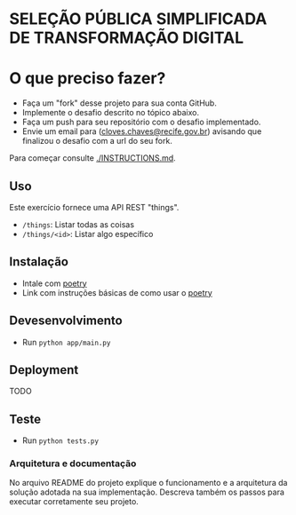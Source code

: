 # SELEÇÃO PÚBLICA SIMPLIFICADA DE TRANSFORMAÇÃO DIGITAL


# O que preciso fazer?

* Faça um "fork" desse projeto para sua conta GitHub.
* Implemente o desafio descrito no tópico abaixo.
* Faça um push para seu repositório com o desafio implementado.
* Envie um email para (cloves.chaves@recife.gov.br) avisando que finalizou o desafio com a url do seu fork.


Para começar consulte [./INSTRUCTIONS.md](./INSTRUCTIONS.md). 

## Uso

Este exercício fornece uma API REST "things".

- `/things`: Listar todas as coisas
- `/things/<id>`: Listar algo específico

## Instalação

- Intale com [poetry](https://python-poetry.org/)
- Link com instruções básicas de como usar o [poetry](https://python-poetry.org/docs/basic-usage/)

## Devesenvolvimento

- Run `python app/main.py`

## Deployment

TODO

## Teste

- Run `python tests.py`

### Arquitetura e documentação

No arquivo README do projeto explique o funcionamento e a arquitetura da solução adotada na sua implementação. Descreva também os passos para executar corretamente seu projeto.